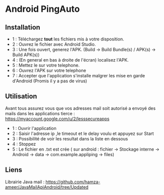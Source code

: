# Android PingAuto
## Installation

  - 1 : Téléchargez **tout** les fichiers mis à votre disposition.
  - 2 : Ouvrez le fichier avec Android Studio.
  - 3 : Une fois ouvert, generez l'APK. (Build -> Build Bundle(s) / APK(s) -> Build APK(s))
  - 4 : (En general en bas à droite de l'écran) localisez l'APK.
  - 5 : Mettez le sur votre telephone.
  - 6 : Ouvrez l'APK sur votre telephone
  - 7 : Accepter que l'application s'installe malgrer les mise en garde d'Android (Promis il y a pas de virus)
  
## Utilisation

Avant tous assurez vous que vos adresses mail soit autorisé a envoyé des mails dans les applications tierce : https://myaccount.google.com/u/2/lesssecureapps

  - 1 : Ouvrir l'application
  - 2 : Saisir l'adresse ip ,le timeout et le delay voulu et appuyez sur Start
  - 3 : Possibilité de voir les resultat dans la liste en dessous
  - 4 : Stoppez 
  - 5 : Le fichier en .txt est crée ( sur android : fichier -> Stockage interne -> Android -> data -> com.example.appliping -> files)

## Liens

Librairie Java mail : https://github.com/hamza-ameer/JavaMailApiAndroid/tree/Updated
